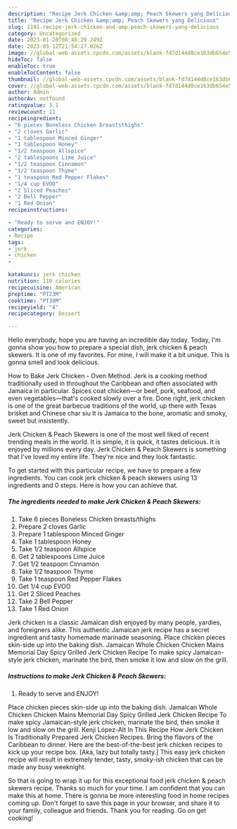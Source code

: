 ```yaml
---
description: "Recipe Jerk Chicken &amp;amp; Peach Skewers yang Delicious"
title: "Recipe Jerk Chicken &amp;amp; Peach Skewers yang Delicious"
slug: 1191-recipe-jerk-chicken-and-amp-peach-skewers-yang-delicious
category: Uncategorized
date: 2023-01-20T08:48:29.249Z
date: 2023-05-12T21:54:27.026Z
image: //global-web-assets.cpcdn.com/assets/blank-fd7d144d8ce163db654e5a02c40b08a2775adb7897d16e4062681dc7e1b2800f.png
hideToc: false
enableToc: true
enableTocContent: false
thumbnail: //global-web-assets.cpcdn.com/assets/blank-fd7d144d8ce163db654e5a02c40b08a2775adb7897d16e4062681dc7e1b2800f.png
cover: //global-web-assets.cpcdn.com/assets/blank-fd7d144d8ce163db654e5a02c40b08a2775adb7897d16e4062681dc7e1b2800f.png
author: Admin
authorAv: notfound
ratingvalue: 3.1
reviewcount: 11
recipeingredient:
- "6 pieces Boneless Chicken breaststhighs"
- "2 cloves Garlic"
- "1 tablespoon Minced Ginger"
- "1 tablespoon Honey"
- "1/2 teaspoon Allspice"
- "2 tablespoons Lime Juice"
- "1/2 teaspoon Cinnamon"
- "1/2 teaspoon Thyme"
- "1 teaspoon Red Pepper Flakes"
- "1/4 cup EVOO"
- "2 Sliced Peaches"
- "2 Bell Pepper"
- "1 Red Onion"
recipeinstructions:

- "Ready to serve and ENJOY!"
categories:
- Recipe
tags:
- jerk
- chicken
- 

katakunci: jerk chicken  
nutrition: 110 calories
recipecuisine: American
preptime: "PT23M"
cooktime: "PT38M"
recipeyield: "4"
recipecategory: Dessert

---
```



Hello everybody, hope you are having an incredible day today. Today, I'm gonna show you how to prepare a special dish, jerk chicken &amp; peach skewers. It is one of my favorites. For mine, I will make it a bit unique. This is gonna smell and look delicious.

How to Bake Jerk Chicken - Oven Method. Jerk is a cooking method traditionally used in throughout the Caribbean and often associated with Jamaica in particular. Spices coat chicken—or beef, pork, seafood, and even vegetables—that&#39;s cooked slowly over a fire. Done right, jerk chicken is one of the great barbecue traditions of the world, up there with Texas brisket and Chinese char siu It is Jamaica to the bone, aromatic and smoky, sweet but insistently.

Jerk Chicken &amp; Peach Skewers is one of the most well liked of recent trending meals in the world. It is simple, it is quick, it tastes delicious. It is enjoyed by millions every day. Jerk Chicken &amp; Peach Skewers is something that I've loved my entire life. They're nice and they look fantastic.


To get started with this particular recipe, we have to prepare a few ingredients. You can cook jerk chicken &amp; peach skewers using 13 ingredients and 0 steps. Here is how you can achieve that.

<!--inarticleads1-->

##### The ingredients needed to make Jerk Chicken &amp; Peach Skewers:

1. Take 6 pieces Boneless Chicken breasts/thighs
1. Prepare 2 cloves Garlic
1. Prepare 1 tablespoon Minced Ginger
1. Take 1 tablespoon Honey
1. Take 1/2 teaspoon Allspice
1. Get 2 tablespoons Lime Juice
1. Get 1/2 teaspoon Cinnamon
1. Take 1/2 teaspoon Thyme
1. Take 1 teaspoon Red Pepper Flakes
1. Get 1/4 cup EVOO
1. Get 2 Sliced Peaches
1. Take 2 Bell Pepper
1. Take 1 Red Onion


Jerk chicken is a classic Jamaican dish enjoyed by many people, yardies, and foreigners alike. This authentic Jamaican jerk recipe has a secret ingredient and tasty homemade marinade seasoning. Place chicken pieces skin-side up into the baking dish. Jamaican Whole Chicken Chicken Mains Memorial Day Spicy Grilled Jerk Chicken Recipe To make spicy Jamaican-style jerk chicken, marinate the bird, then smoke it low and slow on the grill. 

<!--inarticleads2-->

##### Instructions to make Jerk Chicken &amp; Peach Skewers:


1. Ready to serve and ENJOY!

Place chicken pieces skin-side up into the baking dish. Jamaican Whole Chicken Chicken Mains Memorial Day Spicy Grilled Jerk Chicken Recipe To make spicy Jamaican-style jerk chicken, marinate the bird, then smoke it low and slow on the grill. Kenji López-Alt In This Recipe How Jerk Chicken Is Traditionally Prepared Jerk Chicken Recipes. Bring the flavors of the Caribbean to dinner. Here are the best-of-the-best jerk chicken recipes to kick up your recipe box. [Aka, lazy but totally tasty.] This easy jerk chicken recipe will result in extremely tender, tasty, smoky-ish chicken that can be made any busy weeknight. 

So that is going to wrap it up for this exceptional food jerk chicken &amp; peach skewers recipe. Thanks so much for your time. I am confident that you can make this at home. There is gonna be more interesting food in home recipes coming up. Don't forget to save this page in your browser, and share it to your family, colleague and friends. Thank you for reading. Go on get cooking!
